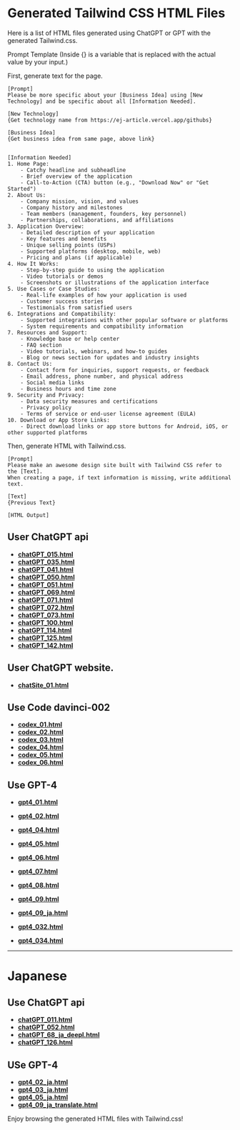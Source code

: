 # **Generated Tailwind CSS HTML Files**

Here is a list of HTML files generated using ChatGPT or GPT with the generated Tailwind.css.

Prompt Template (Inside {} is a variable that is replaced with the actual value by your input.)

First, generate text for the page.
```
[Prompt]
Please be more specific about your [Business Idea] using [New Technology] and be specific about all [Information Needed].

[New Technology]
{Get technology name from https://ej-article.vercel.app/githubs}

[Business Idea]
{Get business idea from same page, above link}


[Information Needed]
1. Home Page:
    - Catchy headline and subheadline
    - Brief overview of the application
    - Call-to-Action (CTA) button (e.g., "Download Now" or "Get Started")
2. About Us:
    - Company mission, vision, and values
    - Company history and milestones
    - Team members (management, founders, key personnel)
    - Partnerships, collaborations, and affiliations
3. Application Overview:
    - Detailed description of your application
    - Key features and benefits
    - Unique selling points (USPs)
    - Supported platforms (desktop, mobile, web)
    - Pricing and plans (if applicable)
4. How It Works:
    - Step-by-step guide to using the application
    - Video tutorials or demos
    - Screenshots or illustrations of the application interface
5. Use Cases or Case Studies:
    - Real-life examples of how your application is used
    - Customer success stories
    - Testimonials from satisfied users
6. Integrations and Compatibility:
    - Supported integrations with other popular software or platforms
    - System requirements and compatibility information
7. Resources and Support:
    - Knowledge base or help center
    - FAQ section
    - Video tutorials, webinars, and how-to guides
    - Blog or news section for updates and industry insights
8. Contact Us:
    - Contact form for inquiries, support requests, or feedback
    - Email address, phone number, and physical address
    - Social media links
    - Business hours and time zone
9. Security and Privacy:
    - Data security measures and certifications
    - Privacy policy
    - Terms of service or end-user license agreement (EULA)
10. Download or App Store Links:
    - Direct download links or app store buttons for Android, iOS, or other supported platforms
```

Then, generate HTML with Tailwind.css.
```
[Prompt]
Please make an awesome design site built with Tailwind CSS refer to the [Text].
When creating a page, if text information is missing, write additional text.

[Text]
{Previous Text}

[HTML Output]
```

## User ChatGPT api
- **[chatGPT_015.html](https://masaishi.github.io/generateTailwindCSSbyGPT/pages/chatGPT_015.html)**
- **[chatGPT_035.html](https://masaishi.github.io/generateTailwindCSSbyGPT/pages/chatGPT_035.html)**
- **[chatGPT_041.html](https://masaishi.github.io/generateTailwindCSSbyGPT/pages/chatGPT_041.html)**
- **[chatGPT_050.html](https://masaishi.github.io/generateTailwindCSSbyGPT/pages/chatGPT_050.html)**
- **[chatGPT_051.html](https://masaishi.github.io/generateTailwindCSSbyGPT/pages/chatGPT_051.html)**
- **[chatGPT_069.html](https://masaishi.github.io/generateTailwindCSSbyGPT/pages/chatGPT_069.html)**
- **[chatGPT_071.html](https://masaishi.github.io/generateTailwindCSSbyGPT/pages/chatGPT_071.html)**
- **[chatGPT_072.html](https://masaishi.github.io/generateTailwindCSSbyGPT/pages/chatGPT_072.html)**
- **[chatGPT_073.html](https://masaishi.github.io/generateTailwindCSSbyGPT/pages/chatGPT_073.html)**
- **[chatGPT_100.html](https://masaishi.github.io/generateTailwindCSSbyGPT/pages/chatGPT_100.html)**
- **[chatGPT_114.html](https://masaishi.github.io/generateTailwindCSSbyGPT/pages/chatGPT_114.html)**
- **[chatGPT_125.html](https://masaishi.github.io/generateTailwindCSSbyGPT/pages/chatGPT_125.html)**
- **[chatGPT_142.html](https://masaishi.github.io/generateTailwindCSSbyGPT/pages/chatGPT_142.html)**

## User ChatGPT website.
- **[chatSite_01.html](https://masaishi.github.io/generateTailwindCSSbyGPT/pages/chatSite_01.html)**

## Use Code davinci-002 
- **[codex_01.html](https://masaishi.github.io/generateTailwindCSSbyGPT/pages/codex_01.html)**
- **[codex_02.html](https://masaishi.github.io/generateTailwindCSSbyGPT/pages/codex_02.html)**
- **[codex_03.html](https://masaishi.github.io/generateTailwindCSSbyGPT/pages/codex_03.html)**
- **[codex_04.html](https://masaishi.github.io/generateTailwindCSSbyGPT/pages/codex_04.html)**
- **[codex_05.html](https://masaishi.github.io/generateTailwindCSSbyGPT/pages/codex_05.html)**
- **[codex_06.html](https://masaishi.github.io/generateTailwindCSSbyGPT/pages/codex_06.html)**

## Use GPT-4
- **[gpt4_01.html](https://masaishi.github.io/generateTailwindCSSbyGPT/pages/gpt4_01.html)**
- **[gpt4_02.html](https://masaishi.github.io/generateTailwindCSSbyGPT/pages/gpt4_02.html)**
- **[gpt4_04.html](https://masaishi.github.io/generateTailwindCSSbyGPT/pages/gpt4_04.html)**
- **[gpt4_05.html](https://masaishi.github.io/generateTailwindCSSbyGPT/pages/gpt4_05.html)**
- **[gpt4_06.html](https://masaishi.github.io/generateTailwindCSSbyGPT/pages/gpt4_06.html)**
- **[gpt4_07.html](https://masaishi.github.io/generateTailwindCSSbyGPT/pages/gpt4_07.html)**
- **[gpt4_08.html](https://masaishi.github.io/generateTailwindCSSbyGPT/pages/gpt4_08.html)**
- **[gpt4_09.html](https://masaishi.github.io/generateTailwindCSSbyGPT/pages/gpt4_09.html)**
- **[gpt4_09_ja.html](https://masaishi.github.io/generateTailwindCSSbyGPT/pages/gpt4_09_ja.html)**

- **[gpt4_032.html](https://masaishi.github.io/generateTailwindCSSbyGPT/pages/gpt4_032.html)**
- **[gpt4_034.html](https://masaishi.github.io/generateTailwindCSSbyGPT/pages/gpt4_034.html)**

---
# Japanese
## Use ChatGPT api
- **[chatGPT_011.html](https://masaishi.github.io/generateTailwindCSSbyGPT/pages/chatGPT_011.html)**
- **[chatGPT_052.html](https://masaishi.github.io/generateTailwindCSSbyGPT/pages/chatGPT_052.html)**
- **[chatGPT_68_ja_deepl.html](https://masaishi.github.io/generateTailwindCSSbyGPT/pages/chatGPT_68_ja_deepl.html)**
- **[chatGPT_126.html](https://masaishi.github.io/generateTailwindCSSbyGPT/pages/chatGPT_126.html)**



## USe GPT-4
- **[gpt4_02_ja.html](https://masaishi.github.io/generateTailwindCSSbyGPT/pages/gpt4_02_ja.html)**
- **[gpt4_03_ja.html](https://masaishi.github.io/generateTailwindCSSbyGPT/pages/gpt4_03_ja.html)**
- **[gpt4_05_ja.html](https://masaishi.github.io/generateTailwindCSSbyGPT/pages/gpt4_05_ja.html)**
- **[gpt4_09_ja_translate.html](https://masaishi.github.io/generateTailwindCSSbyGPT/pages/gpt4_09_ja_translate.html)**


Enjoy browsing the generated HTML files with Tailwind.css!